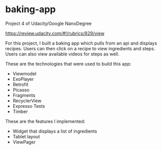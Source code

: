 # baking-app
Project 4 of Udacity/Google NanoDegree

https://review.udacity.com/#!/rubrics/829/view

For this project, I built a baking app which pulls from an api and displays recipes.
Users can then click on a recipe to view ingredients and steps. Users can also view available videos for steps as well.

These are the technologies that were used to build this app:

- Viewmodel
- ExoPlayer
- Retrofit
- Picasso
- Fragments
- RecyclerView
- Expresso Tests
- Timber

These are the features I implemented:

- Widget that displays a list of ingredients
- Tablet layout
- ViewPager
